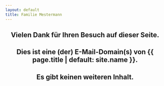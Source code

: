 ```yaml
---
layout: default
title: Familie Mestermann
---
```


<h2 style="text-align: center;"><strong>Vielen Dank für Ihren Besuch auf dieser Seite.</strong></h2>
<h2 style="text-align: center;"><strong>Dies ist eine (der) E-Mail-Domain(s) von {{ page.title | default: site.name }}.</strong></h2>
<h2 style="text-align: center;"><strong>Es gibt keinen weiteren Inhalt.</strong></h2>
